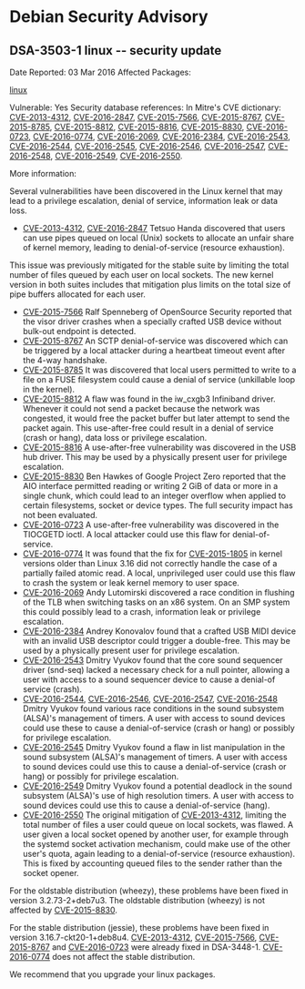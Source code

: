 
Debian Security Advisory
========================


DSA-3503-1 linux -- security update
-----------------------------------



Date Reported:
03 Mar 2016
Affected Packages:

[linux](https://packages.debian.org/src:linux)

Vulnerable:
Yes
Security database references:
In Mitre's CVE dictionary: [CVE-2013-4312](https://security-tracker.debian.org/tracker/CVE-2013-4312), [CVE-2016-2847](https://security-tracker.debian.org/tracker/CVE-2016-2847), [CVE-2015-7566](https://security-tracker.debian.org/tracker/CVE-2015-7566), [CVE-2015-8767](https://security-tracker.debian.org/tracker/CVE-2015-8767), [CVE-2015-8785](https://security-tracker.debian.org/tracker/CVE-2015-8785), [CVE-2015-8812](https://security-tracker.debian.org/tracker/CVE-2015-8812), [CVE-2015-8816](https://security-tracker.debian.org/tracker/CVE-2015-8816), [CVE-2015-8830](https://security-tracker.debian.org/tracker/CVE-2015-8830), [CVE-2016-0723](https://security-tracker.debian.org/tracker/CVE-2016-0723), [CVE-2016-0774](https://security-tracker.debian.org/tracker/CVE-2016-0774), [CVE-2016-2069](https://security-tracker.debian.org/tracker/CVE-2016-2069), [CVE-2016-2384](https://security-tracker.debian.org/tracker/CVE-2016-2384), [CVE-2016-2543](https://security-tracker.debian.org/tracker/CVE-2016-2543), [CVE-2016-2544](https://security-tracker.debian.org/tracker/CVE-2016-2544), [CVE-2016-2545](https://security-tracker.debian.org/tracker/CVE-2016-2545), [CVE-2016-2546](https://security-tracker.debian.org/tracker/CVE-2016-2546), [CVE-2016-2547](https://security-tracker.debian.org/tracker/CVE-2016-2547), [CVE-2016-2548](https://security-tracker.debian.org/tracker/CVE-2016-2548), [CVE-2016-2549](https://security-tracker.debian.org/tracker/CVE-2016-2549), [CVE-2016-2550](https://security-tracker.debian.org/tracker/CVE-2016-2550).  

More information:

Several vulnerabilities have been discovered in the Linux kernel that
may lead to a privilege escalation, denial of service, information
leak or data loss.


* [CVE-2013-4312](https://security-tracker.debian.org/tracker/CVE-2013-4312),
[CVE-2016-2847](https://security-tracker.debian.org/tracker/CVE-2016-2847)
Tetsuo Handa discovered that users can use pipes queued on local
 (Unix) sockets to allocate an unfair share of kernel memory, leading
 to denial-of-service (resource exhaustion).


This issue was previously mitigated for the stable suite by limiting
 the total number of files queued by each user on local sockets. The
 new kernel version in both suites includes that mitigation plus
 limits on the total size of pipe buffers allocated for each user.
* [CVE-2015-7566](https://security-tracker.debian.org/tracker/CVE-2015-7566)
Ralf Spenneberg of OpenSource Security reported that the visor
 driver crashes when a specially crafted USB device without bulk-out
 endpoint is detected.
* [CVE-2015-8767](https://security-tracker.debian.org/tracker/CVE-2015-8767)
An SCTP denial-of-service was discovered which can be triggered by a
 local attacker during a heartbeat timeout event after the 4-way
 handshake.
* [CVE-2015-8785](https://security-tracker.debian.org/tracker/CVE-2015-8785)
It was discovered that local users permitted to write to a file on a
 FUSE filesystem could cause a denial of service (unkillable loop in
 the kernel).
* [CVE-2015-8812](https://security-tracker.debian.org/tracker/CVE-2015-8812)
A flaw was found in the iw\_cxgb3 Infiniband driver. Whenever it
 could not send a packet because the network was congested, it would
 free the packet buffer but later attempt to send the packet again.
 This use-after-free could result in a denial of service (crash or
 hang), data loss or privilege escalation.
* [CVE-2015-8816](https://security-tracker.debian.org/tracker/CVE-2015-8816)
A use-after-free vulnerability was discovered in the USB hub driver.
 This may be used by a physically present user for privilege
 escalation.
* [CVE-2015-8830](https://security-tracker.debian.org/tracker/CVE-2015-8830)
Ben Hawkes of Google Project Zero reported that the AIO interface
 permitted reading or writing 2 GiB of data or more in a single
 chunk, which could lead to an integer overflow when applied to
 certain filesystems, socket or device types. The full security
 impact has not been evaluated.
* [CVE-2016-0723](https://security-tracker.debian.org/tracker/CVE-2016-0723)
A use-after-free vulnerability was discovered in the TIOCGETD ioctl.
 A local attacker could use this flaw for denial-of-service.
* [CVE-2016-0774](https://security-tracker.debian.org/tracker/CVE-2016-0774)
It was found that the fix for [CVE-2015-1805](https://security-tracker.debian.org/tracker/CVE-2015-1805) in kernel versions older
 than Linux 3.16 did not correctly handle the case of a partially
 failed atomic read. A local, unprivileged user could use this flaw
 to crash the system or leak kernel memory to user space.
* [CVE-2016-2069](https://security-tracker.debian.org/tracker/CVE-2016-2069)
Andy Lutomirski discovered a race condition in flushing of the TLB
 when switching tasks on an x86 system. On an SMP system this could
 possibly lead to a crash, information leak or privilege escalation.
* [CVE-2016-2384](https://security-tracker.debian.org/tracker/CVE-2016-2384)
Andrey Konovalov found that a crafted USB MIDI device with an
 invalid USB descriptor could trigger a double-free. This may be used
 by a physically present user for privilege escalation.
* [CVE-2016-2543](https://security-tracker.debian.org/tracker/CVE-2016-2543)
Dmitry Vyukov found that the core sound sequencer driver (snd-seq)
 lacked a necessary check for a null pointer, allowing a user
 with access to a sound sequencer device to cause a denial-of service (crash).
* [CVE-2016-2544](https://security-tracker.debian.org/tracker/CVE-2016-2544),
[CVE-2016-2546](https://security-tracker.debian.org/tracker/CVE-2016-2546),
[CVE-2016-2547](https://security-tracker.debian.org/tracker/CVE-2016-2547),
[CVE-2016-2548](https://security-tracker.debian.org/tracker/CVE-2016-2548)
Dmitry Vyukov found various race conditions in the sound subsystem
 (ALSA)'s management of timers. A user with access to sound devices
 could use these to cause a denial-of-service (crash or hang) or
 possibly for privilege escalation.
* [CVE-2016-2545](https://security-tracker.debian.org/tracker/CVE-2016-2545)
Dmitry Vyukov found a flaw in list manipulation in the sound
 subsystem (ALSA)'s management of timers. A user with access to sound
 devices could use this to cause a denial-of-service (crash or hang)
 or possibly for privilege escalation.
* [CVE-2016-2549](https://security-tracker.debian.org/tracker/CVE-2016-2549)
Dmitry Vyukov found a potential deadlock in the sound subsystem
 (ALSA)'s use of high resolution timers. A user with access to sound
 devices could use this to cause a denial-of-service (hang).
* [CVE-2016-2550](https://security-tracker.debian.org/tracker/CVE-2016-2550)
The original mitigation of
 [CVE-2013-4312](https://security-tracker.debian.org/tracker/CVE-2013-4312),
 limiting the total number
 of files a user could queue on local sockets, was flawed. A user
 given a local socket opened by another user, for example through the
 systemd socket activation mechanism, could make use of the other
 user's quota, again leading to a denial-of-service (resource
 exhaustion). This is fixed by accounting queued files to the sender
 rather than the socket opener.


For the oldstable distribution (wheezy), these problems have been fixed
in version 3.2.73-2+deb7u3. The oldstable distribution (wheezy) is not
affected by [CVE-2015-8830](https://security-tracker.debian.org/tracker/CVE-2015-8830).


For the stable distribution (jessie), these problems have been fixed in
version 3.16.7-ckt20-1+deb8u4. [CVE-2013-4312](https://security-tracker.debian.org/tracker/CVE-2013-4312), [CVE-2015-7566](https://security-tracker.debian.org/tracker/CVE-2015-7566), [CVE-2015-8767](https://security-tracker.debian.org/tracker/CVE-2015-8767) and
[CVE-2016-0723](https://security-tracker.debian.org/tracker/CVE-2016-0723) were already fixed in DSA-3448-1. [CVE-2016-0774](https://security-tracker.debian.org/tracker/CVE-2016-0774) does not
affect the stable distribution.


We recommend that you upgrade your linux packages.





